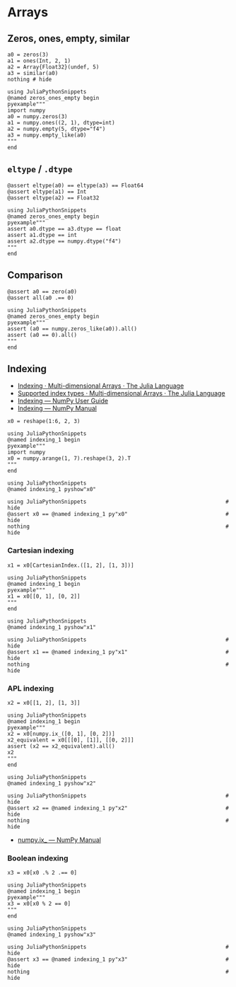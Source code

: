 # Arrays

## Zeros, ones, empty, similar

```@example zeros_ones_empty
a0 = zeros(3)
a1 = ones(Int, 2, 1)
a2 = Array{Float32}(undef, 5)
a3 = similar(a0)
nothing # hide
```

```@eval
using JuliaPythonSnippets
@named zeros_ones_empty begin
pyexample"""
import numpy
a0 = numpy.zeros(3)
a1 = numpy.ones((2, 1), dtype=int)
a2 = numpy.empty(5, dtype="f4")
a3 = numpy.empty_like(a0)
"""
end
```

## `eltype` / `.dtype`

```@example zeros_ones_empty
@assert eltype(a0) == eltype(a3) == Float64
@assert eltype(a1) == Int
@assert eltype(a2) == Float32
```

```@eval
using JuliaPythonSnippets
@named zeros_ones_empty begin
pyexample"""
assert a0.dtype == a3.dtype == float
assert a1.dtype == int
assert a2.dtype == numpy.dtype("f4")
"""
end
```

## Comparison

```@example zeros_ones_empty
@assert a0 == zero(a0)
@assert all(a0 .== 0)
```

```@eval
using JuliaPythonSnippets
@named zeros_ones_empty begin
pyexample"""
assert (a0 == numpy.zeros_like(a0)).all()
assert (a0 == 0).all()
"""
end
```

## Indexing

* [Indexing · Multi-dimensional Arrays · The Julia Language](https://docs.julialang.org/en/latest/manual/arrays/#man-array-indexing-1)
* [Supported index types · Multi-dimensional Arrays · The Julia Language](https://docs.julialang.org/en/latest/manual/arrays/#man-array-indexing-1)
* [Indexing — NumPy User Guide](https://www.numpy.org/devdocs/user/basics.indexing.html)
* [Indexing — NumPy Manual](https://www.numpy.org/devdocs/reference/arrays.indexing.html)

```@example indexing_1
x0 = reshape(1:6, 2, 3)
```

```@eval
using JuliaPythonSnippets
@named indexing_1 begin
pyexample"""
import numpy
x0 = numpy.arange(1, 7).reshape(3, 2).T
"""
end
```

```@eval
using JuliaPythonSnippets
@named indexing_1 pyshow"x0"
```

```@example indexing_1
using JuliaPythonSnippets                                            # hide
@assert x0 == @named indexing_1 py"x0"                               # hide
nothing                                                              # hide
```

### Cartesian indexing

```@example indexing_1
x1 = x0[CartesianIndex.([1, 2], [1, 3])]
```

```@eval
using JuliaPythonSnippets
@named indexing_1 begin
pyexample"""
x1 = x0[[0, 1], [0, 2]]
"""
end
```

```@eval
using JuliaPythonSnippets
@named indexing_1 pyshow"x1"
```

```@example indexing_1
using JuliaPythonSnippets                                            # hide
@assert x1 == @named indexing_1 py"x1"                               # hide
nothing                                                              # hide
```

### APL indexing

```@example indexing_1
x2 = x0[[1, 2], [1, 3]]
```

```@eval
using JuliaPythonSnippets
@named indexing_1 begin
pyexample"""
x2 = x0[numpy.ix_([0, 1], [0, 2])]
x2_equivalent = x0[[[0], [1]], [[0, 2]]]
assert (x2 == x2_equivalent).all()
x2
"""
end
```

```@eval
using JuliaPythonSnippets
@named indexing_1 pyshow"x2"
```

```@example indexing_1
using JuliaPythonSnippets                                            # hide
@assert x2 == @named indexing_1 py"x2"                               # hide
nothing                                                              # hide
```

* [numpy.ix_ — NumPy Manual](https://www.numpy.org/devdocs/reference/generated/numpy.ix_.html)

### Boolean indexing

```@example indexing_1
x3 = x0[x0 .% 2 .== 0]
```

```@eval
using JuliaPythonSnippets
@named indexing_1 begin
pyexample"""
x3 = x0[x0 % 2 == 0]
"""
end
```

```@eval
using JuliaPythonSnippets
@named indexing_1 pyshow"x3"
```

```@example indexing_1
using JuliaPythonSnippets                                            # hide
@assert x3 == @named indexing_1 py"x3"                               # hide
nothing                                                              # hide
```
